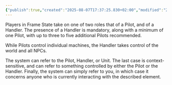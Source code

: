 ```yaml
---
{"publish":true,"created":"2025-08-07T17:37:25.830+02:00","modified":"2025-08-07T18:41:46.748+02:00","cssclasses":""}
---
```


Players in Frame State take on one of two roles that of a Pilot, and of a Handler. The presence of a Handler is mandatory, along with a minimum of one Pilot, with up to three to five additional Pilots recommended.

While Pilots control individual machines, the Handler takes control of the world and all NPCs. 

The system can refer to the Pilot, Handler, or Unit. The last case is context-sensitive, and can refer to something controlled by either the Pilot or the Handler. Finally, the system can simply refer to you, in which case it concerns anyone who is currently interacting with the described element.